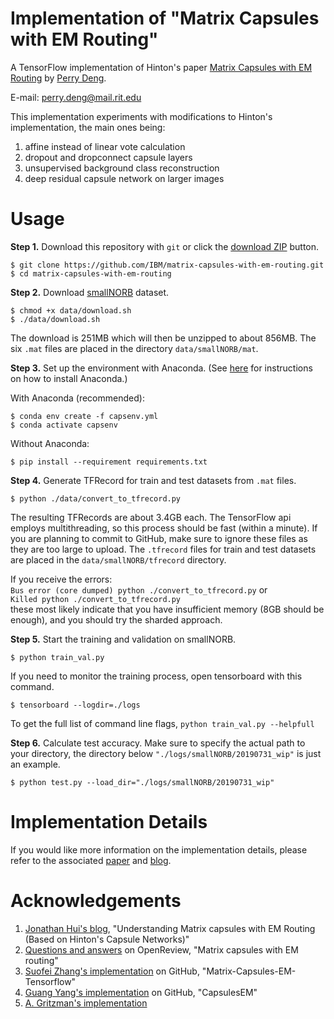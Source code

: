 # Implementation of "Matrix Capsules with EM Routing"

A TensorFlow implementation of Hinton's paper [Matrix Capsules with EM Routing](https://openreview.net/pdf?id=HJWLfGWRb) by [Perry Deng](https://github.com/PerryXDeng).

E-mail: [perry.deng@mail.rit.edu](mailto:perry.deng@mail.rit.edu)

This implementation experiments with modifications to Hinton's implementation, the main ones being:

1. affine instead of linear vote calculation
2. dropout and dropconnect capsule layers
3. unsupervised background class reconstruction
4. deep residual capsule network on larger images

# Usage

**Step 1.** Download this repository with ``git`` or click the [download ZIP](https://github.com/PerryXDeng/matrix-capsules-with-em-routing/archive/master.zip) button.

```
$ git clone https://github.com/IBM/matrix-capsules-with-em-routing.git
$ cd matrix-capsules-with-em-routing
```


**Step 2.** Download [smallNORB](https://cs.nyu.edu/~ylclab/data/norb-v1.0-small/) dataset.

```
$ chmod +x data/download.sh
$ ./data/download.sh
```

The download is 251MB which will then be unzipped to about 856MB. The six ```.mat``` files are placed in the directory ```data/smallNORB/mat```. 


**Step 3.** Set up the environment with Anaconda. (See [here](https://docs.anaconda.com/anaconda/install/linux/) for instructions on how to install Anaconda.)

With Anaconda (recommended):
```
$ conda env create -f capsenv.yml
$ conda activate capsenv
```

Without Anaconda:
```
$ pip install --requirement requirements.txt
```

**Step 4.** Generate TFRecord for train and test datasets from ```.mat``` files.

```
$ python ./data/convert_to_tfrecord.py
```

The resulting TFRecords are about 3.4GB each. The TensorFlow api employs multithreading, so this process should be fast (within a minute). If you are planning to commit to GitHub, make sure to ignore these files as they are too large to upload. The ```.tfrecord``` files for train and test datasets are placed in the ```data/smallNORB/tfrecord``` directory.  

If you receive the errors:  
```Bus error (core dumped) python ./convert_to_tfrecord.py``` or   
```Killed python ./convert_to_tfrecord.py```  
these most likely indicate that you have insufficient memory (8GB should be enough), and you should try the sharded approach.


**Step 5.** Start the training and validation on smallNORB.

```
$ python train_val.py
```

If you need to monitor the training process, open tensorboard with this command.
```
$ tensorboard --logdir=./logs
```

To get the full list of command line flags, ```python train_val.py --helpfull```

**Step 6.** Calculate test accuracy. Make sure to specify the actual path to your directory, the directory below ```"./logs/smallNORB/20190731_wip"``` is just an example.

```
$ python test.py --load_dir="./logs/smallNORB/20190731_wip"
```



# Implementation Details

If you would like more information on the implementation details, please refer to the associated [paper](https://arxiv.org/pdf/1907.00652.pdf) and [blog](https://medium.com/@ashleygritzman/available-now-open-source-implementation-of-hintons-matrix-capsules-with-em-routing-e5601825ee2a).

# Acknowledgements

1. [Jonathan Hui's blog](https://jhui.github.io/2017/11/14/Matrix-Capsules-with-EM-routing-Capsule-Network/), "Understanding Matrix capsules with EM Routing (Based on Hinton's Capsule Networks)"
2. [Questions and answers](https://openreview.net/forum?id=HJWLfGWRb) on OpenReview, "Matrix capsules with EM routing"
3. [Suofei Zhang's implementation](https://github.com/www0wwwjs1/Matrix-Capsules-EM-Tensorflow) on GitHub, "Matrix-Capsules-EM-Tensorflow" 
4. [Guang Yang's implementation](https://github.com/gyang274/capsulesEM) on GitHub, "CapsulesEM"
5. [A. Gritzman's implementation](https://arxiv.org/pdf/1907.00652.pdf)
